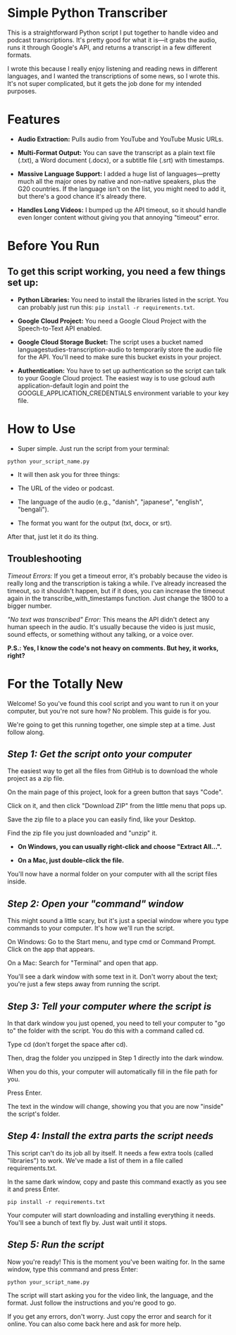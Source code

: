 # **Simple Python Transcriber**

This is a straightforward Python script I put together to handle video and podcast transcriptions. It's pretty good for what it is—it grabs the audio, runs it through Google's API, and returns a transcript in a few different formats.

I wrote this because I really enjoy listening and reading news in different languages, and I wanted the transcriptions of some news, so I wrote this. It's not super complicated, but it gets the job done for my intended purposes.

# **Features**

- **Audio Extraction:** Pulls audio from YouTube and YouTube Music URLs.

- **Multi-Format Output:** You can save the transcript as a plain text file (.txt), a Word document (.docx), or a subtitle file (.srt) with timestamps.

- **Massive Language Support:** I added a huge list of languages—pretty much all the major ones by native and non-native speakers, plus the G20 countries. If the language isn't on the list, you might need to add it, but there's a good chance it's already there.

- **Handles Long Videos:** I bumped up the API timeout, so it should handle even longer content without giving you that annoying "timeout" error. 

# **Before You Run**

## **To get this script working, you need a few things set up:**

- **Python Libraries:** You need to install the libraries listed in the script. You can probably just run this: ```pip install -r requirements.txt```.

- **Google Cloud Project:** You need a Google Cloud Project with the Speech-to-Text API enabled.

- **Google Cloud Storage Bucket:** The script uses a bucket named languagestudies-transcription-audio to temporarily store the audio file for the API. You'll need to make sure this bucket exists in your project.

- **Authentication:** You have to set up authentication so the script can talk to your Google Cloud project. The easiest way is to use gcloud auth application-default login and point the GOOGLE_APPLICATION_CREDENTIALS environment variable to your key file.

# **How to Use**

- Super simple. Just run the script from your terminal:

```python your_script_name.py```

- It will then ask you for three things:

* The URL of the video or podcast.

* The language of the audio (e.g., "danish", "japanese", "english", "bengali").

* The format you want for the output (txt, docx, or srt).

After that, just let it do its thing.

## **Troubleshooting**

*Timeout Errors:* If you get a timeout error, it's probably because the video is really long and the transcription is taking a while. I've already increased the timeout, so it shouldn't happen, but if it does, you can increase the timeout again in the transcribe_with_timestamps function. Just change the 1800 to a bigger number.

*"No text was transcribed" Error:* This means the API didn't detect any human speech in the audio. It's usually because the video is just music, sound effects, or something without any talking, or a voice over.

**P.S.: Yes, I know the code's not heavy on comments. But hey, it works, right?**


# **For the Totally New**

Welcome! So you've found this cool script and you want to run it on your computer, but you're not sure how? No problem. This guide is for you.

We're going to get this running together, one simple step at a time. Just follow along.

## *Step 1: Get the script onto your computer*

The easiest way to get all the files from GitHub is to download the whole project as a zip file.

On the main page of this project, look for a green button that says "Code".

Click on it, and then click "Download ZIP" from the little menu that pops up.

Save the zip file to a place you can easily find, like your Desktop.

Find the zip file you just downloaded and "unzip" it.

- **On Windows, you can usually right-click and choose "Extract All...".**

- **On a Mac, just double-click the file.**

You'll now have a normal folder on your computer with all the script files inside.

## *Step 2: Open your "command" window*
This might sound a little scary, but it's just a special window where you type commands to your computer. It's how we'll run the script.

On Windows: Go to the Start menu, and type cmd or Command Prompt. Click on the app that appears.

On a Mac: Search for "Terminal" and open that app.

You'll see a dark window with some text in it. Don't worry about the text; you're just a few steps away from running the script.

## *Step 3: Tell your computer where the script is*
In that dark window you just opened, you need to tell your computer to "go to" the folder with the script. You do this with a command called cd.

Type cd (don't forget the space after cd).

Then, drag the folder you unzipped in Step 1 directly into the dark window.

When you do this, your computer will automatically fill in the file path for you.

Press Enter.

The text in the window will change, showing you that you are now "inside" the script's folder.

## *Step 4: Install the extra parts the script needs*
This script can't do its job all by itself. It needs a few extra tools (called "libraries") to work. We've made a list of them in a file called requirements.txt.

In the same dark window, copy and paste this command exactly as you see it and press Enter.

```pip install -r requirements.txt```

Your computer will start downloading and installing everything it needs. You'll see a bunch of text fly by. Just wait until it stops.

## *Step 5: Run the script*
Now you're ready! This is the moment you've been waiting for. In the same window, type this command and press Enter:

```python your_script_name.py```

The script will start asking you for the video link, the language, and the format. Just follow the instructions and you're good to go.

If you get any errors, don't worry. Just copy the error and search for it online. You can also come back here and ask for more help.
